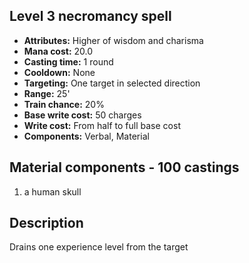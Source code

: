 ## Level 3 necromancy spell
- **Attributes:** Higher of wisdom and charisma
- **Mana cost:** 20.0
- **Casting time:** 1 round
- **Cooldown:** None
- **Targeting:** One target in selected direction
- **Range:** 25'
- **Train chance:** 20%
- **Base write cost:** 50 charges
- **Write cost:** From half to full base cost
- **Components:** Verbal, Material
## Material components - 100 castings
1. a human skull
## Description
Drains one experience level from the target
